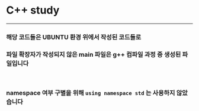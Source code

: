 # C++ study

---

### 해당 코드들은 UBUNTU 환경 위에서 작성된 코드들로

### 파일 확장자가 작성되지 않은 main 파일은 g++ 컴파일 과정 중 생성된 파일입니다

<br>

### namespace 여부 구별을 위해 `using namespace std` 는 사용하지 않았습니다
